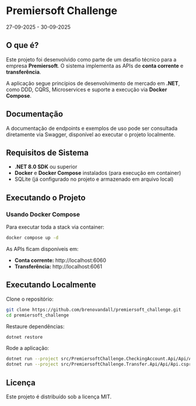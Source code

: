 # Premiersoft Challenge
27-09-2025 - 30-09-2025

## O que é?
Este projeto foi desenvolvido como parte de um desafio técnico para a empresa **Premiersoft**.
O sistema implementa as APIs de **conta corrente** e **transferência**.

A aplicação segue princípios de desenvolvimento de mercado em **.NET**, como DDD, CQRS, Microservices e suporte a execução via **Docker Compose**.

## Documentação
A documentação de endpoints e exemplos de uso pode ser consultada diretamente via Swagger, disponível ao executar o projeto localmente.

## Requisitos de Sistema
- **.NET 8.0 SDK** ou superior
- **Docker** e **Docker Compose** instalados (para execução em container)
- SQLite (já configurado no projeto e armazenado em arquivo local)

## Executando o Projeto

### Usando Docker Compose
Para executar toda a stack via container:

```bash
docker compose up -d
```

As APIs ficam disponíveis em:
- **Conta corrente:** http://localhost:6060
- **Transferência:** http://localhost:6061

## Executando Localmente

Clone o repositório:
```bash
git clone https://github.com/brenovandall/premiersoft_challenge.git
cd premiersoft_challenge
```

Restaure dependências:
```bash
dotnet restore
```

Rode a aplicação:
```bash
dotnet run --project src/PremiersoftChallenge.CheckingAccount.Api/Api/Api.csproj
dotnet run --project src/PremiersoftChallenge.Transfer.Api/Api/Api.csproj
```

## Licença
Este projeto é distribuído sob a licença MIT.
